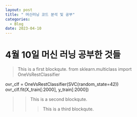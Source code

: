 ```yaml
---
layout: post
title: " 머신러닝 코드 분석 및 공부"
categories:
  - Blog
date: 2023-04-10
---
```

# 4월 10일 머신 러닝 공부한 것들 
 
> This is a first blockqute.
> from sklearn.multiclass import OneVsRestClassifier

ovr_clf = OneVsRestClassifier(SVC(random_state=42))
ovr_clf.fit(X_train[:2000], y_train[:2000])
>	> This is a second blockqute.
>	>	> This is a third blockqute.
